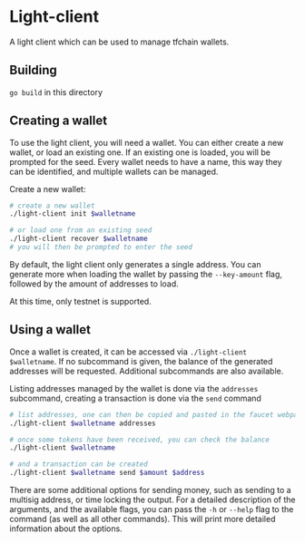 # Light-client

A light client which can be used to manage tfchain wallets.

## Building

`go build` in this directory

## Creating a wallet

To use the light client, you will need a wallet. You can either create a new wallet, or load an existing one. If an existing one is loaded, you will be prompted
for the seed. Every wallet needs to have a name, this way they can be identified, and multiple wallets can be managed.

Create a new wallet:

```bash
# create a new wallet
./light-client init $walletname

# or load one from an existing seed
./light-client recover $walletname
# you will then be prompted to enter the seed
```

By default, the light client only generates a single address. You can generate more when loading the wallet by passing the `--key-amount` flag, followed by the amount
of addresses to load.

At this time, only testnet is supported.

## Using a wallet

Once a wallet is created, it can be accessed via `./light-client $walletname`. If no subcommand is given, the balance of the generated addresses will be requested. Additional subcommands are also available. 

Listing addresses managed by the wallet is done via the `addresses` subcommand, creating a transaction is done via the `send` command

```bash
# list addresses, one can then be copied and pasted in the faucet webpage to get some testing funds
./light-client $walletname addresses

# once some tokens have been received, you can check the balance
./light-client $walletname

# and a transaction can be created
./light-client $walletname send $amount $address
```

There are some additional options for sending money, such as sending to a multisig address, or time locking the output. For a detailed description of the arguments, and the available flags, you can pass the `-h` or `--help` flag to the command (as well as all other commands). This will print more detailed information about the options.